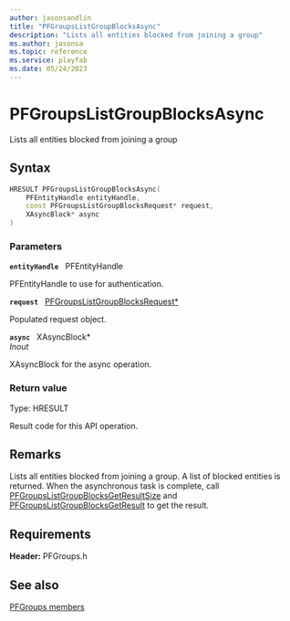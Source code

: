 ```yaml
---
author: jasonsandlin
title: "PFGroupsListGroupBlocksAsync"
description: "Lists all entities blocked from joining a group"
ms.author: jasonsa
ms.topic: reference
ms.service: playfab
ms.date: 05/24/2023
---
```


# PFGroupsListGroupBlocksAsync  

Lists all entities blocked from joining a group  

## Syntax  
  
```cpp
HRESULT PFGroupsListGroupBlocksAsync(  
    PFEntityHandle entityHandle,  
    const PFGroupsListGroupBlocksRequest* request,  
    XAsyncBlock* async  
)  
```  
  
### Parameters  
  
**`entityHandle`** &nbsp; PFEntityHandle  
  
PFEntityHandle to use for authentication.  
  
**`request`** &nbsp; [PFGroupsListGroupBlocksRequest*](../../pfgroupstypes/structs/pfgroupslistgroupblocksrequest.md)  
  
Populated request object.  
  
**`async`** &nbsp; XAsyncBlock*  
*_Inout_*  
  
XAsyncBlock for the async operation.  
  
  
### Return value
Type: HRESULT
  
Result code for this API operation.
  
## Remarks  
  
Lists all entities blocked from joining a group. A list of blocked entities is returned. When the asynchronous task is complete, call [PFGroupsListGroupBlocksGetResultSize](pfgroupslistgroupblocksgetresultsize.md) and [PFGroupsListGroupBlocksGetResult](pfgroupslistgroupblocksgetresult.md) to get the result.
  
## Requirements  
  
**Header:** PFGroups.h
  
## See also  
[PFGroups members](../pfgroups_members.md)  

  
  
